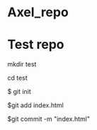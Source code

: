 # Axel_repo
# Test repo
mkdir test

cd test

$ git init

$git add index.html

$git commit -m "index.html"

